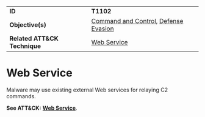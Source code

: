 |||
|---------|------------------------|
|**ID**|**T1102**|
|**Objective(s)**|[Command and Control](https://github.com/MBCProject/mbc-markdown/tree/master/command-and-control), [Defense Evasion](https://github.com/MBCProject/mbc-markdown/tree/master/defense-evasion)|
|**Related ATT&CK Technique**|[Web Service](https://attack.mitre.org/techniques/T1102/)|

Web Service
===========
Malware may use existing external Web services for relaying C2 commands.

**See ATT&CK:** [**Web Service**](https://attack.mitre.org/techniques/T1102/).